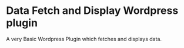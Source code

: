 # Data Fetch and Display Wordpress plugin
 A very Basic Wordpress Plugin which fetches and displays data.
